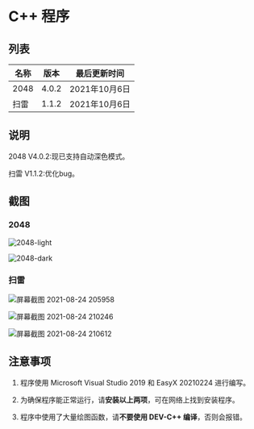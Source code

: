 # C++ 程序

## 列表

| 名称 | 版本 | 最后更新时间  |
| ---- | ---- | ------------- |
| 2048 | 4.0.2  | 2021年10月6日 |
| 扫雷 | 1.1.2 | 2021年10月6日 |

## 说明

2048 V4.0.2:现已支持自动深色模式。

扫雷 V1.1.2:优化bug。

## 截图

### 2048

![2048-light](https://user-images.githubusercontent.com/88885257/129475598-909153a4-f50d-4588-8357-db19518ec54f.png)

![2048-dark](https://user-images.githubusercontent.com/88885257/129475602-4314a8b7-594f-4445-b518-91849e8c9a52.png)

### 扫雷

![屏幕截图 2021-08-24 205958](https://user-images.githubusercontent.com/88885257/130621625-fc0d2298-ffce-4fa5-b305-403e2b86f7f5.png)

![屏幕截图 2021-08-24 210246](https://user-images.githubusercontent.com/88885257/130621654-7b7a9a0a-e26e-4086-86cd-efcd2b2f5031.png)

![屏幕截图 2021-08-24 210612](https://user-images.githubusercontent.com/88885257/130621696-b9926986-2f42-42df-9899-f8ac98277ee6.png)

## 注意事项

1. 程序使用 Microsoft Visual Studio 2019 和 EasyX 20210224 进行编写。

2. 为确保程序能正常运行，请**安装以上两项**，可在网络上找到安装程序。

3. 程序中使用了大量绘图函数，请**不要使用 DEV-C++ 编译**，否则会报错。
